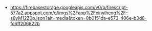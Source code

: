 - https://firebasestorage.googleapis.com/v0/b/firescript-577a2.appspot.com/o/imgs%2Fapp%2Fxinyiheng%2F-s8yM12Z0p.json?alt=media&token=8b0151da-e573-406e-b3d8-fc6ff206822b
